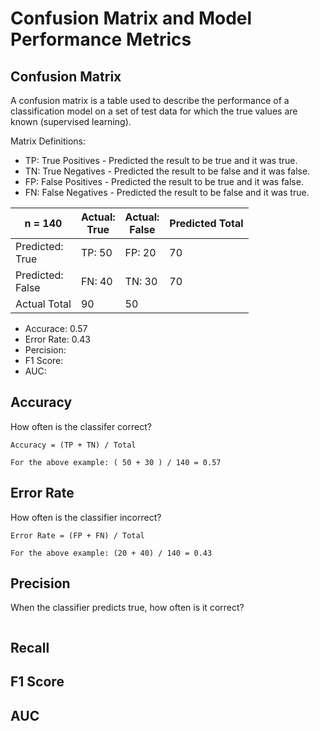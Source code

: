 # Confusion Matrix and Model Performance Metrics

## Confusion Matrix

A confusion matrix is a table used to describe the performance of a classification model on a set of test data for which the true values are known (supervised learning).

Matrix Definitions:

* TP: True Positives - Predicted the result to be true and it was true.
* TN: True Negatives - Predicted the result to be false and it was false.
* FP: False Positives - Predicted the result to be true and it was false.
* FN: False Negatives - Predicted the result to be false and it was true.

|n = 140| Actual:<br/>True | Actual:<br/>False | Predicted Total |
|-|-|-|-|
| Predicted:<br/>True | TP: 50 | FP: 20 | 70 |
| Predicted:<br/> False | FN: 40 | TN: 30 | 70 |
| Actual Total | 90 | 50 | |

* Accurace: 0.57
* Error Rate: 0.43
* Percision:
* F1 Score:
* AUC: 

## Accuracy

How often is the classifer correct?

```
Accuracy = (TP + TN) / Total

For the above example: ( 50 + 30 ) / 140 = 0.57
```
## Error Rate

How often is the classifier incorrect?

```
Error Rate = (FP + FN) / Total

For the above example: (20 + 40) / 140 = 0.43
```

## Precision

When the classifier predicts true, how often is it correct?

```

```

## Recall

## F1 Score

## AUC



